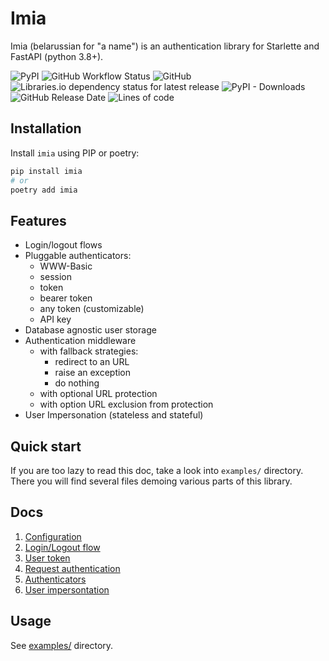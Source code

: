 # Imia

Imia (belarussian for "a name") is an authentication library for Starlette and FastAPI (python 3.8+).

![PyPI](https://img.shields.io/pypi/v/imia)
![GitHub Workflow Status](https://img.shields.io/github/workflow/status/alex-oleshkevich/imia/Lint)
![GitHub](https://img.shields.io/github/license/alex-oleshkevich/imia)
![Libraries.io dependency status for latest release](https://img.shields.io/librariesio/release/pypi/imia)
![PyPI - Downloads](https://img.shields.io/pypi/dm/imia)
![GitHub Release Date](https://img.shields.io/github/release-date/alex-oleshkevich/imia)
![Lines of code](https://img.shields.io/tokei/lines/github/alex-oleshkevich/imia)

## Installation

Install `imia` using PIP or poetry:

```bash
pip install imia
# or
poetry add imia
```

## Features

- Login/logout flows
- Pluggable authenticators:
    - WWW-Basic
    - session
    - token
    - bearer token
    - any token (customizable)
    - API key
- Database agnostic user storage
- Authentication middleware
    - with fallback strategies:
        - redirect to an URL
        - raise an exception
        - do nothing
    - with optional URL protection
    - with option URL exclusion from protection
- User Impersonation (stateless and stateful)

## Quick start

If you are too lazy to read this doc, take a look into `examples/` directory. There you will find several files demoing
various parts of this library.

## Docs

1. [Configuration](docs/configuration.md)
2. [Login/Logout flow](docs/login_logout.md)
3. [User token](docs/user_token.md)
4. [Request authentication](docs/authentication.md)
5. [Authenticators](docs/authenticators.md)
6. [User impersontation](docs/impersonation.md)

## Usage

See [examples/](examples) directory.
